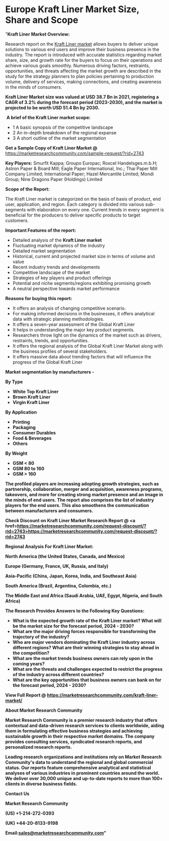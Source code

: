 # Europe Kraft Liner Market Size, Share and Scope
"<strong>Kraft Liner Market Overview:</strong>

Research report on the <a href=https://marketresearchcommunity.com/kraft-liner-market/>Kraft Liner market</a> allows buyers to deliver unique solutions to various end users and improve their business presence in the industry. The report is introduced with accurate statistics regarding market share, size, and growth rate for the buyers to focus on their operations and achieve various goals smoothly. Numerous driving factors, restraints, opportunities, and threats affecting the market growth are described in the study for the strategy planners to plan policies pertaining to production volume, delivery of services, making connections, and creating awareness in the minds of consumers.

<strong>Kraft Liner Market size was valued at USD 38.7 Bn in 2021, registering a CAGR of 3.2% during the forecast period (2023-2030), and the market is projected to be worth USD 51.4 Bn by 2030.</strong>

 <Strong>A brief of the Kraft Liner market scope:</Strong>
<ul>
 <li>1  A basic synopsis of the competitive landscape</li>
 <li>2  An in-depth breakdown of the regional expanse</li>
 <li>3  A short outline of the market segmentation</li>
</ul>
<strong>Get a Sample Copy of Kraft Liner Market @ </b></strong><a href=https://marketresearchcommunity.com/sample-request/?rid=2743><u>https://marketresearchcommunity.com/sample-request/?rid=2743</u></a>

<strong>Key Players:</strong> 
Smurfit Kappa; Groupo Europac; Roxcel Handelsges.m.b.H; Astron Paper &amp; Board Mill; Eagle Paper International, Inc.; Thai Paper Mill Company Limited; International Paper; Hazel Mercantile Limited; Mondi Group; Nine Dragons Paper (Holdings) Limited

<strong>Scope of the Report:</strong>

The Kraft Liner market is categorized on the basis of basis of product, end user, application, and region. Each category is divided into various sub-segments with elaboration on every one. Current trends in every segment is beneficial for the producers to deliver specific products to target customers.

<strong><b>Important Features of the report:</b></strong>
<ul>
  <li>Detailed analysis of the <strong><b>Kraft Liner </b></strong><strong><b>market</b></strong></li>
  <li>Fluctuating market dynamics of the industry</li>
  <li>Detailed market segmentation</li>
  <li>Historical, current and projected market size in terms of volume and value</li>
  <li>Recent industry trends and developments</li>
  <li>Competitive landscape of the market</li>
  <li>Strategies of key players and product offerings</li>
  <li>Potential and niche segments/regions exhibiting promising growth</li>
  <li>A neutral perspective towards market performance</li>
</ul>
<strong><b>Reasons for buying this report:</b></strong>
<ul>
  <li>It offers an analysis of changing competitive scenario.</li>
  <li>For making informed decisions in the businesses, it offers analytical data with strategic planning methodologies.</li>
  <li>It offers a seven-year assessment of the Global Kraft Liner</li>
  <li>It helps in understanding the major key product segments.</li>
  <li>Researchers throw light on the dynamics of the market such as drivers, restraints, trends, and opportunities.</li>
  <li>It offers the regional analysis of the Global Kraft Liner Market along with the business profiles of several stakeholders.</li>
  <li>It offers massive data about trending factors that will influence the progress of the Global Kraft Liner</li>
</ul>

<strong>Market segmentation by manufacturers -</strong>


<strong><strong>By Type</strong></h4>
<ul>
 	<li>White Top Kraft Liner</li>
 	<li>Brown Kraft Liner</li>
 	<li>Virgin Kraft Liner</li>
</ul>
<strong><strong>By Application</strong></h4>
<ul>
 	<li>Printing</li>
 	<li>Packaging</li>
 	<li>Consumer Durables</li>
 	<li>Food &amp; Beverages</li>
 	<li>Others</li>
</ul>
<strong><strong>By Weight</strong></h4>
<ul>
 	<li>GSM &lt; 80</li>
 	<li>GSM 80 to 160</li>
 	<li>GSM &gt; 160</li>
</ul>

The profiled players are increasing adopting growth strategies, such as partnership, collaboration, merger and acquisition, awareness programs, takeovers, and more for creating strong market presence and an image in the minds of end users. The report also comprises the list of industry players for the end users. This also smoothens the communication between manufacturers and consumers.

<strong><b>Check Discount on Kraft Liner Market Research Report @ </b></strong><a href=https://marketresearchcommunity.com/request-discount/?rid=2743><u>https://marketresearchcommunity.com/request-discount/?rid=2743</u></a>

<strong>Regional Analysis For Kraft Liner Market:</strong>

<strong>North America</strong> (the United States, Canada, and Mexico)

<strong>Europe</strong> (Germany, France, UK, Russia, and Italy)

<strong>Asia-Pacific</strong> (China, Japan, Korea, India, and Southeast Asia)

<strong>South America</strong> (Brazil, Argentina, Colombia, etc.)

<strong>The Middle East and Africa</strong> (Saudi Arabia, UAE, Egypt, Nigeria, and South Africa)

<strong>The Research Provides Answers to the Following Key Questions:</strong>
<ul>
 	<li>What is the expected growth rate of the Kraft Liner market? What will be the market size for the forecast period, 2024 - 2030?</li>
 	<li>What are the major driving forces responsible for transforming the trajectory of the industry?</li>
 	<li>Who are major vendors dominating the Kraft Liner industry across different regions? What are their winning strategies to stay ahead in the competition?</li>
 	<li>What are the market trends business owners can rely upon in the coming years?</li>
 	<li>What are the threats and challenges expected to restrict the progress of the industry across different countries?</li>
 	<li>What are the key opportunities that business owners can bank on for the forecast period, 2024 - 2030?</li>
</ul>

<strong>View Full Report @</strong> <a href=https://marketresearchcommunity.com/kraft-liner-market/>https://marketresearchcommunity.com/kraft-liner-market/</a>

<strong>About Market Research Community</strong>

Market Research Community is a premier research industry that offers contextual and data-driven research services to clients worldwide, aiding them in formulating effective business strategies and achieving sustainable growth in their respective market domains. The company provides consulting services, syndicated research reports, and personalized research reports.

Leading research organizations and institutions rely on Market Research Community's data to understand the regional and global commercial status. Our reports feature comprehensive analytical and statistical analyses of various industries in prominent countries around the world. We deliver over 30,000 unique and up-to-date reports to more than 100+ clients in diverse business fields.

<strong>Contact Us</strong>

<strong>Market Research Community</strong>

(US) +1-214-272-0393

(UK) +44-20-8133-9198

<strong>Email:</strong>sales@marketresearchcommunity.com"
